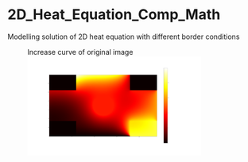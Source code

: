 # 2D_Heat_Equation_Comp_Math
Modelling solution of 2D heat equation with different border conditions

<figure>
  <figtitle>Increase curve of original image</figtitle>
  <img src="./temp.png" width="350" height="200">
</figure>
